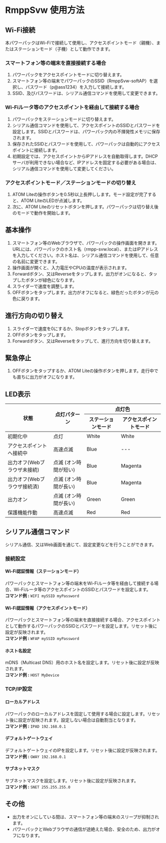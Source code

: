 # RmppSvw 使用方法

## Wi-Fi接続
 本パワーパックはWi-Fiで接続して使用し、アクセスポイントモード（親機）、またはステーションモード（子機）として動作できます。

### スマートフォン等の端末を直接接続する場合
 1. パワーパックをアクセスポイントモードに切り替えます。
 1. スマートフォン等の端末でパワーパックのSSID（RmppSvw-softAP）を選択し、パスワード（p@ass1234）を入力して接続します。
 1. SSID、及びパスワードは、シリアル通信コマンドを使用して変更できます。

### Wi-Fiルータ等のアクセスポイントを経由して接続する場合
 1. パワーパックをステーションモードに切り替えます。
 1. シリアル通信コマンドを使用して、アクセスポイントのSSIDとパスワードを設定します。SSIDとパスワードは、パワーパック内の不揮発性メモリに保存されます。
 1. 保存されたSSIDとパスワードを使用して、パワーパックは自動的にアクセスポイントに接続します。
 1. 初期設定では、アクセスポイントからIPアドレスを自動取得します。DHCPサーバが利用できない場合など、IPアドレスを固定する必要がある場合は、シリアル通信コマンドを使用して変更してください。

### アクセスポイントモード／ステーションモードの切り替え
 1. ATOM Liteの操作ボタンを0.5秒以上長押しします。モード設定が完了すると、ATOM LiteのLEDが点滅します。
 1. 次に、ATOM Liteのリセットボタンを押します。パワーパックは切り替え後のモードで動作を開始します。

## 基本操作
 1. スマートフォン等のWebブラウザで、パワーパックの操作画面を開きます。URLには、パワーパックのホスト名（rmpp-svw.local）、またはIPアドレスを入力してください。ホスト名は、シリアル通信コマンドを使用して、任意の名前に変更できます。
 1. 操作画面が開くと、入力電圧やCPUの温度が表示されます。
 1. Forwardボタン、又はReverseをタップします。出力がオンになると、タップしたボタンが緑色になります。
 1. スライダーで速度を調整します。
 1. OFFボタンをタップします。出力がオフになると、緑色だったボタンが元の色に戻ります。

## 進行方向の切り替え
 1. スライダーで速度を0にするか、Stopボタンをタップします。
 1. OFFボタンをタップします。
 1. Forwardボタン、又はReverseをタップして、進行方向を切り替えます。

## 緊急停止
 1. OFFボタンをタップするか、ATOM Liteの操作ボタンを押します。走行中でも直ちに出力がオフになります。

## LED表示

<table>
	<thead>
		<tr>
			<th rowspan="2">状態</th>
			<th rowspan="2">点灯パターン</th>
			<th colspan="2">点灯色</th>
		</tr><tr>
			<th>ステーションモード</th>
			<th>アクセスポイントモード</th>
		</tr>
	</thead>
	<tbody>
		<tr>
			<td>初期化中</td>
			<td>点灯</td>
			<td>White</td>
			<td>White</td>
		</tr><tr>
			<td>アクセスポイントへ接続中</td>
			<td>高速点滅</td>
			<td>Blue</td>
			<td>---</td>
		</tr><tr>
			<td>出力オフ(Webブラウザ未接続)</td>
			<td>点滅 (オン時間が短い)</td>
			<td>Blue</td>
			<td>Magenta</td>
		</tr><tr>
			<td>出力オフ(Webブラウザ接続済)</td>
			<td>点滅 (オン時間が長い)</td>
			<td>Blue</td>
			<td>Magenta</td>
		</tr><tr>
			<td>出力オン</td>
			<td>点滅 (オン時間が長い)</td>
			<td>Green</td>
			<td>Green</td>
		</tr><tr>
			<td>保護機能作動</td>
			<td>高速点滅</td>
			<td>Red</td>
			<td>Red</td>
		</tr>
	</tbody>
</table>

## シリアル通信コマンド
 シリアル通信、又はWeb画面を通じて、設定変更などを行うことができます。

### 接続設定

#### Wi-Fi認証情報（ステーションモード）
 パワーパックとスマートフォン等の端末をWi-Fiルータ等を経由して接続する場合、Wi-Fiルータ等のアクセスポイントのSSIDとパスワードを設定します。<br/>
 **コマンド例 :** `WIFI mySSID myPassword`

#### Wi-Fi認証情報（アクセスポイントモード）
 パワーパックとスマートフォン等の端末を直接接続する場合、アクセスポイントとして動作するパワーパックのSSIDとパスワードを設定します。リセット後に設定が反映されます。<br/>
 **コマンド例 :** `WFAP mySSID myPassword`

#### ホスト名設定
 mDNS（Multicast DNS）用のホスト名を設定します。リセット後に設定が反映されます。<br/>
 **コマンド例 :** `HOST MyDevice`

### TCP/IP設定

#### ローカルアドレス
 パワーパックのローカルアドレスを固定して使用する場合に設定します。リセット後に設定が反映されます。設定しない場合は自動割当となります。<br/>
 **コマンド例 :** `IPAD 192.168.0.1`

#### デフォルトゲートウェイ
 デフォルトゲートウェイのIPを設定します。リセット後に設定が反映されます。<br/>
 **コマンド例 :** `GWAY 192.168.0.1`

#### サブネットマスク
 サブネットマスクを設定します。リセット後に設定が反映されます。<br/>
 **コマンド例 :** `SNET 255.255.255.0`

## その他
 - 出力をオンにしている間は、スマートフォン等の端末のスリープが抑制されます。
 - パワーパックとWebブラウザの通信が途絶えた場合、安全のため、出力がオフになります。
